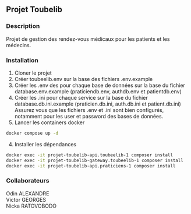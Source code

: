 ## Projet Toubelib

### Description

Projet de gestion des rendez-vous médicaux pour les patients et les médecins.

### Installation

1. Cloner le projet
2. Créer toubeelib.env sur la base des fichiers .env.example
3. Créer les .env des pour chaque base de données sur la base du fichier database.env.example (praticiendb.env, authdb.env et patientdb.env)
4. Créer les .ini pour chaque service sur la base du fichier database.db.ini.example (praticien.db.ini, auth.db.ini et patient.db.ini)
   Assurez vous que les fichiers .env et .ini sont bien configurés, notamment pour les user et password des bases de données.
5. Lancer les containers docker

```bash
docker compose up -d
```

4. Installer les dépendances

```bash
docker exec -it projet-toubelib-api.toubeelib-1 composer install
docker exec -it projet-toubelib-gateway.toubeelib-1 composer install
docker exec -it projet-toubelib-api.praticiens-1 composer install
```

### Collaborateurs

Odin ALEXANDRE  
Victor GEORGES  
Nicka RATOVOBODO
